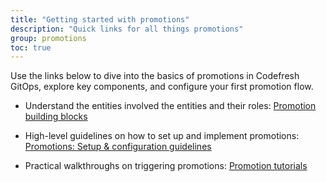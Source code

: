 ```yaml
---
title: "Getting started with promotions"
description: "Quick links for all things promotions"
group: promotions
toc: true
---
```


Use the links below to dive into the basics of promotions in Codefresh GitOps, explore key components, and configure your first promotion flow.

* Understand the entities involved the entities and their roles: [Promotion building blocks]({{site.baseurl}}/docs/promotions/promotion-components/)    
* High-level guidelines on how to set up and implement promotions: [Promotions: Setup & configuration guidelines]({{site.baseurl}}/docs/promotions/create-promotion-sequence/)  

* Practical walkthroughs on triggering promotions: [Promotion tutorials]({{site.baseurl}}/docs/gitops-quick-start/promotions/)

